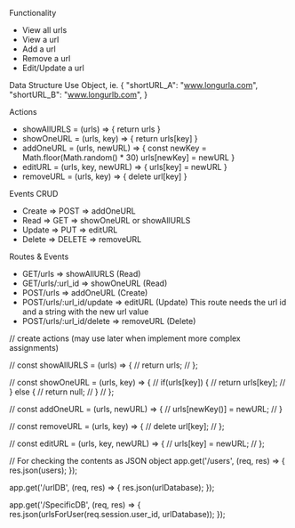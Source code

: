 Functionality
- View all urls
- View a url
- Add a url
- Remove a url
- Edit/Update a url

Data Structure
  Use Object, ie. 
  { "shortURL_A": "www.longurla.com",
    "shortURL_B": "www.longurlb.com", }

Actions
- showAllURLS = (urls) => { return urls }
- showOneURL = (urls, key) => { return urls[key] }
- addOneURL = (urls, newURL) => { const newKey = Math.floor(Math.random() * 30) 
                                  urls[newKey] = newURL }
- editURL = (urls, key, newURL) => { urls[key] = newURL }
- removeURL = (urls, key) => { delete url[key] }

Events CRUD
- Create => POST => addOneURL
- Read => GET => showOneURL or showAllURLS
- Update => PUT => editURL
- Delete => DELETE => removeURL

Routes & Events
- GET/urls => showAllURLS (Read)
- GET/urls/:url_id => showOneURL (Read)
- POST/urls => addOneURL (Create)
- POST/urls/:url_id/update => editURL (Update) This route needs the url id and  a string with the new url value
- POST/urls/:url_id/delete => removeURL (Delete)


// create actions (may use later when implement more complex assignments)

// const showAllURLS = (urls) => {
//   return urls;
// };

// const showOneURL = (urls, key) => {
//   if(urls[key]) {
//     return urls[key];
//   } else {
//     return null;
//   }
// };

// const addOneURL = (urls, newURL) => {
//   urls[newKey()] = newURL;
// }

// const removeURL = (urls, key) => {
//   delete url[key];
// };

// const editURL = (urls, key, newURL) => {
//   urls[key] = newURL;
// };


// For checking the contents as JSON object
app.get('/users', (req, res) => {
  res.json(users);
});

app.get('/urlDB', (req, res) => {
  res.json(urlDatabase);
});

app.get('/SpecificDB', (req, res) => {
  res.json(urlsForUser(req.session.user_id, urlDatabase));
});